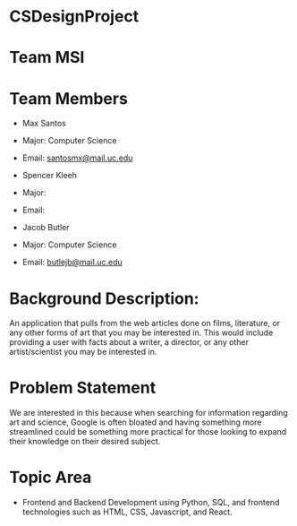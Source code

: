 # CSDesignProject

# Team MSI

# Team Members
- Max Santos

- Major: Computer Science
- Email: santosmx@mail.uc.edu

- Spencer Kleeh

- Major:
- Email:

- Jacob Butler

- Major: Computer Science
- Email: butlejb@mail.uc.edu

# Background Description:
An application that pulls from the web articles done on films, literature, or any other forms of art that you may be interested in. This would include providing a user with facts about a writer, a director, or any other artist/scientist you may be interested in. 

# Problem Statement
We are interested in this because when searching for information regarding art and science, Google is often bloated and having something more streamlined could be something more practical for those looking to expand their knowledge on their desired subject.

# Topic Area
- Frontend and Backend Development using Python, SQL, and frontend technologies such as HTML, CSS, Javascript, and React.

